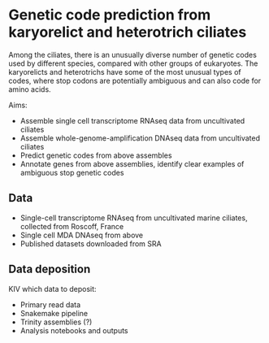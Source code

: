 Genetic code prediction from karyorelict and heterotrich ciliates
=================================================================

Among the ciliates, there is an unusually diverse number of genetic codes used
by different species, compared with other groups of eukaryotes. The
karyorelicts and heterotrichs have some of the most unusual types of codes,
where stop codons are potentially ambiguous and can also code for amino acids.

Aims:
 * Assemble single cell transcriptome RNAseq data from uncultivated ciliates
 * Assemble whole-genome-amplification DNAseq data from uncultivated ciliates
 * Predict genetic codes from above assembles
 * Annotate genes from above assemblies, identify clear examples of ambiguous
   stop genetic codes


Data
----

 * Single-cell transcriptome RNAseq from uncultivated marine ciliates, collected from Roscoff, France
 * Single cell MDA DNAseq from above
 * Published datasets downloaded from SRA


Data deposition
---------------

KIV which data to deposit:

 * Primary read data
 * Snakemake pipeline
 * Trinity assemblies (?)
 * Analysis notebooks and outputs
